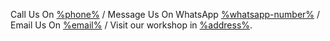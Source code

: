 Call Us On [%phone%](tel:%phone%)
/ Message Us On WhatsApp [%whatsapp-number%](%whatsapp%enquiry-to-pci-clocks)
/ Email Us On [%email%](mailto:%email%?subject=enquiry-to-pci-clocks)
/ Visit our workshop in [%address%](%address-url%).